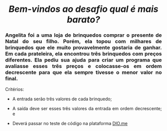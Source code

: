 <span align="center">

#  *Bem-vindos ao desafio qual é mais barato?*

</span>

<span align="justify">

### Angelita foi a uma loja de brinquedos comprar o presente de Natal do seu filho. Porém, ela topou com milhares de brinquedos que ele muito provavelmente gostaria de ganhar. Em cada prateleira, ela encontrou três brinquedos com preços diferentes. Ela pediu sua ajuda para criar um programa que avaliasse esses três preços e colocasse-os em ordem decrescente para que ela sempre tivesse o menor valor no final.

Critérios:

- A entrada serão três valores de cada brinquedo;

- A saída deve ser esses três valores da entrada em ordem decrescente; e

- Deverá passar no teste de código na plataforma [DIO.me](https://www.dio.me/)

</span>

